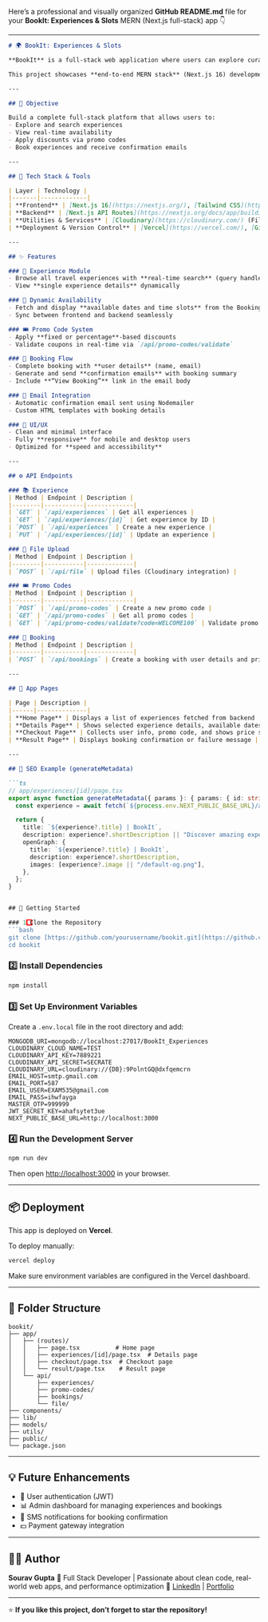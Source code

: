 Here’s a professional and visually organized **GitHub README.md** file for your **BookIt: Experiences & Slots** MERN (Next.js full-stack) app 👇

---

````markdown
# 🌍 BookIt: Experiences & Slots

**BookIt** is a full-stack web application where users can explore curated travel experiences, view available time slots, apply promo codes, and complete bookings — all within a clean and responsive UI.

This project showcases **end-to-end MERN stack** (Next.js 16) development, including frontend + backend integration, real-world API workflows, and smooth user interactions.

---

## 🎯 Objective

Build a complete full-stack platform that allows users to:
- Explore and search experiences
- View real-time availability
- Apply discounts via promo codes
- Book experiences and receive confirmation emails

---

## 🧠 Tech Stack & Tools

| Layer | Technology |
|-------|-------------|
| **Frontend** | [Next.js 16](https://nextjs.org/), [Tailwind CSS](https://tailwindcss.com/), [TypeScript](https://www.typescriptlang.org/), [Axios](https://axios-http.com/) |
| **Backend** | [Next.js API Routes](https://nextjs.org/docs/app/building-your-application/routing/router-handlers), [MongoDB](https://www.mongodb.com/), [Mongoose](https://mongoosejs.com/) |
| **Utilities & Services** | [Cloudinary](https://cloudinary.com/) (File uploads), [Nodemailer](https://nodemailer.com/) (Emails), [Moment.js](https://momentjs.com/) (Date formatting), [Yup](https://github.com/jquense/yup) (Validation) |
| **Deployment & Version Control** | [Vercel](https://vercel.com/), [GitHub](https://github.com/) |

---

## ✨ Features

### 🧭 Experience Module
- Browse all travel experiences with **real-time search** (query handled on both frontend & backend)
- View **single experience details** dynamically

### 📅 Dynamic Availability
- Fetch and display **available dates and time slots** from the Booking API
- Sync between frontend and backend seamlessly

### 🎟️ Promo Code System
- Apply **fixed or percentage**-based discounts
- Validate coupons in real-time via `/api/promo-codes/validate`

### 🧾 Booking Flow
- Complete booking with **user details** (name, email)
- Generate and send **confirmation emails** with booking summary
- Include **“View Booking”** link in the email body

### 💌 Email Integration
- Automatic confirmation email sent using Nodemailer
- Custom HTML templates with booking details

### 💎 UI/UX
- Clean and minimal interface
- Fully **responsive** for mobile and desktop users
- Optimized for **speed and accessibility**

---

## ⚙️ API Endpoints

### 📚 Experience
| Method | Endpoint | Description |
|--------|-----------|-------------|
| `GET` | `/api/experiences` | Get all experiences |
| `GET` | `/api/experiences/[id]` | Get experience by ID |
| `POST` | `/api/experiences` | Create a new experience |
| `PUT` | `/api/experiences/[id]` | Update an experience |

### 📁 File Upload
| Method | Endpoint | Description |
|--------|-----------|-------------|
| `POST` | `/api/file` | Upload files (Cloudinary integration) |

### 🎟️ Promo Codes
| Method | Endpoint | Description |
|--------|-----------|-------------|
| `POST` | `/api/promo-codes` | Create a new promo code |
| `GET` | `/api/promo-codes` | Get all promo codes |
| `GET` | `/api/promo-codes/validate?code=WELCOME100` | Validate promo code |

### 🧾 Booking
| Method | Endpoint | Description |
|--------|-----------|-------------|
| `POST` | `/api/bookings` | Create a booking with user details and pricing |

---

## 🧩 App Pages

| Page | Description |
|------|--------------|
| **Home Page** | Displays a list of experiences fetched from backend |
| **Details Page** | Shows selected experience details, available dates, and slots |
| **Checkout Page** | Collects user info, promo code, and shows price summary |
| **Result Page** | Displays booking confirmation or failure message |

---

## 🧠 SEO Example (generateMetadata)

```ts
// app/experiences/[id]/page.tsx
export async function generateMetadata({ params }: { params: { id: string } }) {
  const experience = await fetch(`${process.env.NEXT_PUBLIC_BASE_URL}/api/experiences/${params.id}`).then(res => res.json());

  return {
    title: `${experience?.title} | BookIt`,
    description: experience?.shortDescription || "Discover amazing experiences around you.",
    openGraph: {
      title: `${experience?.title} | BookIt`,
      description: experience?.shortDescription,
      images: [experience?.image || "/default-og.png"],
    },
  };
}


## 🚀 Getting Started

### 1️⃣ Clone the Repository
```bash
git clone [https://github.com/yourusername/bookit.git](https://github.com/SURVI1508/bookIt-web.git)
cd bookit
````

### 2️⃣ Install Dependencies

```bash
npm install
```

### 3️⃣ Set Up Environment Variables

Create a `.env.local` file in the root directory and add:

```env
MONGODB_URI=mongodb://localhost:27017/BookIt_Experiences
CLOUDINARY_CLOUD_NAME=TEST
CLOUDINARY_API_KEY=7889221
CLOUDINARY_API_SECRET=SECRATE
CLOUDINARY_URL=cloudinary://{DB}:9PolntGQ@dxfqemcrn
EMAIL_HOST=smtp.gmail.com
EMAIL_PORT=587
EMAIL_USER=EXAM535@gmail.com
EMAIL_PASS=ihwfayga
MASTER_OTP=999999
JWT_SECRET_KEY=ahafsytet3ue
NEXT_PUBLIC_BASE_URL=http://localhost:3000
```

### 4️⃣ Run the Development Server

```bash
npm run dev
```

Then open [http://localhost:3000](http://localhost:3000) in your browser.

---

## 📦 Deployment

This app is deployed on **Vercel**.

To deploy manually:

```bash
vercel deploy
```

Make sure environment variables are configured in the Vercel dashboard.

---

## 🧰 Folder Structure

```
bookit/
├── app/
│   ├── (routes)/
│   │   ├── page.tsx          # Home page
│   │   ├── experiences/[id]/page.tsx  # Details page
│   │   ├── checkout/page.tsx  # Checkout page
│   │   └── result/page.tsx    # Result page
│   └── api/
│       ├── experiences/
│       ├── promo-codes/
│       ├── bookings/
│       └── file/
├── components/
├── lib/
├── models/
├── utils/
├── public/
└── package.json
```

---

## 💡 Future Enhancements

* 🧍 User authentication (JWT)
* 📊 Admin dashboard for managing experiences and bookings
* 💬 SMS notifications for booking confirmation
* 💵 Payment gateway integration

---

## 🧑‍💻 Author

**Sourav Gupta**
🚀 Full Stack Developer | Passionate about clean code, real-world web apps, and performance optimization
🔗 [LinkedIn](https://www.linkedin.com/in/sourav-gupta-7bb53523a) | [Portfolio](https://survi-dev.vercel.app/)

---

⭐ **If you like this project, don’t forget to star the repository!**

